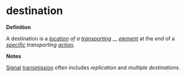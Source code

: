 # destination

**Definition**

A destination is a [_location_](https://github.com/gcassel/Modular-Organization-Terminology/blob/master/terms/location.md) _of a_ [_transporting_](https://github.com/gcassel/Modular-Organization-Terminology/blob/master/terms/transport.md) __ [_element_](https://github.com/gcassel/Modular-Organization-Terminology/blob/master/terms/element.md) at the _end_ of a [_specific_](https://github.com/gcassel/Modular-Organization-Terminology/blob/master/terms/specific.md) _transporting_ [_action_](https://github.com/gcassel/Modular-Organization-Terminology/blob/master/terms/act.md).

**Notes**

[Signal](https://github.com/gcassel/Modular-Organization-Terminology/blob/master/terms/signal.md) [transmission](https://github.com/gcassel/Modular-Organization-Terminology/blob/master/terms/transmit.md) often includes _replication_ and _multiple destinations_.
